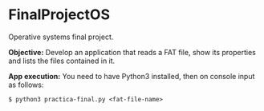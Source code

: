 # FinalProjectOS

Operative systems final project.

**Objective:** Develop an application that reads a FAT file, show its properties and lists the files contained in it.

**App execution:** You need to have Python3 installed, then on console input as follows:
```
$ python3 practica-final.py <fat-file-name>
```
